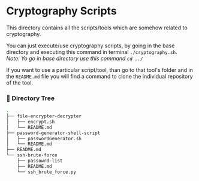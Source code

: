 # Cryptography Scripts

This directory contains all the scripts/tools which are somehow related to cryptography.

You can just execute/use cryptography scripts, by going in the base directory and executing this command in terminal `./cryptography.sh`.\
*Note: Yo go in base directory use this command `cd ../`*

If you want to use a particular script/tool, than go to that tool's folder and in the `README.md` file you will find a command to clone the individual repository of the tool.

### 🧱 Directory Tree

```bash
.
├── file-encrypter-decrypter
│   ├── encrypt.sh
│   └── README.md
├── password-generator-shell-script
│   ├── passwordGenerator.sh
│   └── README.md
├── README.md
└── ssh-brute-force
    ├── passowrd-list
    ├── README.md
    └── ssh_brute_force.py

```

